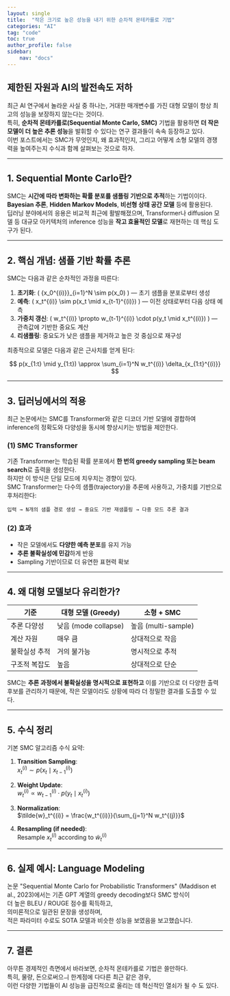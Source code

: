 ```yaml
---
layout: single
title:  "작은 크기로 높은 성능을 내기 위한 순차적 몬테카를로 기법"
categories: "AI"
tag: "code"
toc: true
author_profile: false
sidebar:
    nav: "docs"
---
```


## 제한된 자원과 AI의 발전속도 저하

최근 AI 연구에서 놀라운 사실 중 하나는, 거대한 매개변수를 가진 대형 모델이 항상 최고의 성능을 보장하지 않는다는 것이다.  
특히, **순차적 몬테카를로(Sequential Monte Carlo, SMC)** 기법을 활용하면 **더 작은 모델이 더 높은 추론 성능**을 발휘할 수 있다는 연구 결과들이 속속 등장하고 있다.  
이번 포스트에서는 SMC가 무엇인지, 왜 효과적인지, 그리고 어떻게 소형 모델의 경쟁력을 높여주는지 수식과 함께 살펴보는 것으로 하자.  

---

## 1. Sequential Monte Carlo란?

SMC는 **시간에 따라 변화하는 확률 분포를 샘플링 기반으로 추적**하는 기법이이다.  
**Bayesian 추론**, **Hidden Markov Models**, **비선형 상태 공간 모델** 등에 활용된다.  
딥러닝 분야에서의 응용은 비교적 최근에 활발해졌으며, Transformer나 diffusion 모델 등 대규모 아키텍처의 inference 성능을 **작고 효율적인 모델**로 재현하는 데 핵심 도구가 된다.  

---

## 2. 핵심 개념: 샘플 기반 확률 추론

SMC는 다음과 같은 순차적인 과정을 따른다:

1. **초기화**: \( \{x_0^{(i)}\}_{i=1}^N \sim p(x_0) \) — 초기 샘플을 분포로부터 생성  
2. **예측**: \( x_t^{(i)} \sim p(x_t \mid x_{t-1}^{(i)}) \) — 이전 상태로부터 다음 상태 예측  
3. **가중치 갱신**: \( w_t^{(i)} \propto w_{t-1}^{(i)} \cdot p(y_t \mid x_t^{(i)}) \) — 관측값에 기반한 중요도 계산  
4. **리샘플링**: 중요도가 낮은 샘플을 제거하고 높은 것 중심으로 재구성  

최종적으로 모델은 다음과 같은 근사치를 얻게 된다:  

$$
p(x_{1:t} \mid y_{1:t}) \approx \sum_{i=1}^N w_t^{(i)} \delta_{x_{1:t}^{(i)}}
$$

---

## 3. 딥러닝에서의 적용

최근 논문에서는 SMC를 Transformer와 같은 디코더 기반 모델에 결합하여 inference의 정확도와 다양성을 동시에 향상시키는 방법을 제안한다.  

### (1) SMC Transformer
기존 Transformer는 학습된 확률 분포에서 **한 번의 greedy sampling 또는 beam search**로 출력을 생성한다.  
하지만 이 방식은 단일 모드에 치우치는 경향이 있다.  
SMC Transformer는 다수의 샘플(trajectory)을 추론에 사용하고, 가중치를 기반으로 후처리한다:  

```text
입력 → N개의 샘플 경로 생성 → 중요도 기반 재샘플링 → 다중 모드 추론 결과
```

### (2) 효과

* 작은 모델에서도 **다양한 예측 분포**를 유지 가능  
* **추론 불확실성에 민감**하게 반응  
* Sampling 기반이므로 더 유연한 표현력 확보  

---

## 4. 왜 대형 모델보다 유리한가?

| 기준      | 대형 모델 (Greedy)     | 소형 + SMC          |
| ------- | ------------------ | ----------------- |
| 추론 다양성  | 낮음 (mode collapse) | 높음 (multi-sample) |
| 계산 자원   | 매우 큼               | 상대적으로 작음          |
| 불확실성 추적 | 거의 불가능             | 명시적으로 추적          |
| 구조적 복잡도 | 높음                 | 상대적으로 단순          |

SMC는 **추론 과정에서 불확실성을 명시적으로 표현하고** 이를 기반으로 더 다양한 출력 후보를 관리하기 때문에, 작은 모델이라도 상황에 따라 더 정밀한 결과를 도출할 수 있다.  

---

## 5. 수식 정리

기본 SMC 알고리즘 수식 요약:  

1. **Transition Sampling**:  
   $x_t^{(i)} \sim p(x_t \mid x_{t-1}^{(i)})$  

2. **Weight Update**:  
   $w_t^{(i)} \propto w_{t-1}^{(i)} \cdot p(y_t \mid x_t^{(i)})$  

3. **Normalization**:  
   $\tilde{w}_t^{(i)} = \frac{w_t^{(i)}}{\sum_{j=1}^N w_t^{(j)}}$  

4. **Resampling (if needed)**:  
   Resample $x_t^{(i)}$ according to $\tilde{w}_t^{(i)}$  

---

## 6. 실제 예시: Language Modeling  

논문 "Sequential Monte Carlo for Probabilistic Transformers" (Maddison et al., 2023)에서는 기존 GPT 계열의 greedy decoding보다 SMC 방식이  
더 높은 BLEU / ROUGE 점수를 획득하고,  
의미론적으로 일관된 문장을 생성하며,  
적은 파라미터 수로도 SOTA 모델과 비슷한 성능을 보였음을 보고했습니다.  

---

## 7. 결론  
아무튼 경제적인 측면에서 바라보면, 순차적 몬테카를로 기법은 쓸만하다.  
특히, 물량, 돈으로써으ㅢ 한계점에 다다른 최근 같은 경우,  
이런 다양한 기법들이 AI 성능을 급진적으로 올리는 데 혁신적인 열쇠가 될 수 도 있다.  